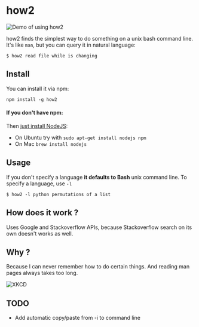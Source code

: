 # how2

![Demo of using how2](https://raw.githubusercontent.com/santinic/how2/master/img/demo.gif)

how2 finds the simplest way to do something on a unix bash command line.
It's like `man`, but you can query it in natural language:

```$ how2 read file while is changing```


## Install
You can install it via npm:

`npm install -g how2`

#### If you don't have npm:
Then [just install NodeJS](https://nodejs.org):
- On Ubuntu try with ```sudo apt-get install nodejs npm```
- On Mac ```brew install nodejs```


## Usage
If you don't specify a language **it defaults to Bash** unix command line.
To specify a language, use ```-l```

```
$ how2 -l python permutations of a list
```

## How does it work ?
Uses Google and Stackoverflow APIs, because Stackoverflow search on its own doesn't
works as well.


## Why ?
Because I can never remember how to do certain things. And reading man pages always takes too long.

![XKCD](http://imgs.xkcd.com/comics/tar.png)


## TODO
* Add automatic copy/paste from -i to command line
